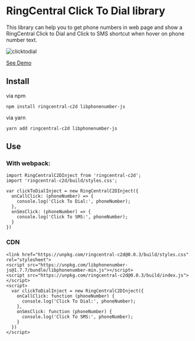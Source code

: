 # RingCentral Click To Dial library

This library can help you to get phone numbers in web page and show a RingCentral Click to Dial and Click to SMS shortcut when hover on phone number text.

![clicktodial](https://user-images.githubusercontent.com/7036536/51652788-d2627200-1fcb-11e9-8ba3-9e50baeaf8a6.png)

[See Demo](https://ringcentral.github.io/ringcentral-c2d/)

## Install

via npm

```
npm install ringcentral-c2d libphonenumber-js
```

via yarn

```
yarn add ringcentral-c2d libphonenumber-js
```

## Use

### With webpack:

```
import RingCentralC2DInject from 'ringcentral-c2d';
import 'ringcentral-c2d/build/styles.css';

var clickToDialInject = new RingCentralC2DInject({
  onCallClick: (phoneNumber) => {
    console.log('Click To Dial:', phoneNumber);
  },
  onSmsClick: (phoneNumber) => {
    console.log('Click To SMS:', phoneNumber);
  }
})
```

### CDN

```
<link href="https://unpkg.com/ringcentral-c2d@0.0.3/build/styles.css" rel="stylesheet">
<script src="https://unpkg.com/libphonenumber-js@1.7.7/bundle/libphonenumber-min.js"></script>
<script src="https://unpkg.com/ringcentral-c2d@0.0.3/build/index.js"></script>
<script>
  var clickToDialInject = new RingCentralC2DInject({
    onCallClick: function (phoneNumber) {
      console.log('Click To Dial:', phoneNumber);
    },
    onSmsClick: function (phoneNumber) {
      console.log('Click To SMS:', phoneNumber);
    }
  })
</script>
```
